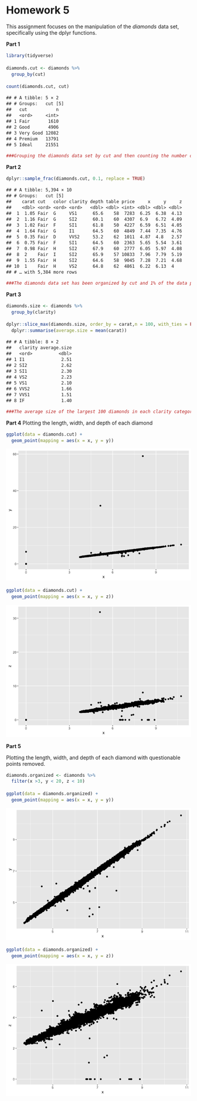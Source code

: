 Homework 5
================

This assignment focuses on the manipulation of the *diamonds* data set,
specifically using the dplyr functions.

**Part 1**

``` r
library(tidyverse)

diamonds.cut <- diamonds %>%
  group_by(cut)

count(diamonds.cut, cut)
```

    ## # A tibble: 5 × 2
    ## # Groups:   cut [5]
    ##   cut           n
    ##   <ord>     <int>
    ## 1 Fair       1610
    ## 2 Good       4906
    ## 3 Very Good 12082
    ## 4 Premium   13791
    ## 5 Ideal     21551

``` r
###Grouping the diamonds data set by cut and then counting the number of values for each category of cut. 
```

**Part 2**

``` r
dplyr::sample_frac(diamonds.cut, 0.1, replace = TRUE)
```

    ## # A tibble: 5,394 × 10
    ## # Groups:   cut [5]
    ##    carat cut   color clarity depth table price     x     y     z
    ##    <dbl> <ord> <ord> <ord>   <dbl> <dbl> <int> <dbl> <dbl> <dbl>
    ##  1  1.05 Fair  G     VS1      65.6    58  7283  6.25  6.38  4.13
    ##  2  1.16 Fair  G     SI2      60.1    60  4307  6.9   6.72  4.09
    ##  3  1.02 Fair  F     SI1      61.8    50  4227  6.59  6.51  4.05
    ##  4  1.64 Fair  G     I1       64.5    60  4849  7.44  7.35  4.76
    ##  5  0.35 Fair  D     VVS2     53.2    62  1011  4.87  4.8   2.57
    ##  6  0.75 Fair  F     SI1      64.5    60  2363  5.65  5.54  3.61
    ##  7  0.98 Fair  H     SI2      67.9    60  2777  6.05  5.97  4.08
    ##  8  2    Fair  I     SI2      65.9    57 10833  7.96  7.79  5.19
    ##  9  1.55 Fair  H     SI2      64.6    58  9045  7.28  7.21  4.68
    ## 10  1    Fair  H     VS2      64.8    62  4861  6.22  6.13  4   
    ## # … with 5,384 more rows

``` r
###The diamonds data set has been organized by cut and 1% of the data points have been selected at random.
```

**Part 3**

``` r
diamonds.size <- diamonds %>%
  group_by(clarity)

dplyr::slice_max(diamonds.size, order_by = carat,n = 100, with_ties = FALSE) %>%
  dplyr::summarise(average.size = mean(carat))
```

    ## # A tibble: 8 × 2
    ##   clarity average.size
    ##   <ord>          <dbl>
    ## 1 I1              2.51
    ## 2 SI2             2.62
    ## 3 SI1             2.30
    ## 4 VS2             2.23
    ## 5 VS1             2.10
    ## 6 VVS2            1.66
    ## 7 VVS1            1.51
    ## 8 IF              1.40

``` r
###The average size of the largest 100 diamonds in each clarity category
```

**Part 4** Plotting the length, width, and depth of each diamond

``` r
ggplot(data = diamonds.cut) +
  geom_point(mapping = aes(x = x, y = y))
```

![](hw_5_files/figure-gfm/unnamed-chunk-4-1.png)<!-- -->

``` r
ggplot(data = diamonds.cut) +
  geom_point(mapping = aes(x = x, y = z))
```

![](hw_5_files/figure-gfm/unnamed-chunk-4-2.png)<!-- -->

**Part 5**

Plotting the length, width, and depth of each diamond with questionable
points removed.

``` r
diamonds.organized <- diamonds %>%
  filter(x >3, y < 20, z < 10)

ggplot(data = diamonds.organized) +
  geom_point(mapping = aes(x = x, y = y))
```

![](hw_5_files/figure-gfm/unnamed-chunk-5-1.png)<!-- -->

``` r
ggplot(data = diamonds.organized) +
  geom_point(mapping = aes(x = x, y = z))
```

![](hw_5_files/figure-gfm/unnamed-chunk-5-2.png)<!-- -->
